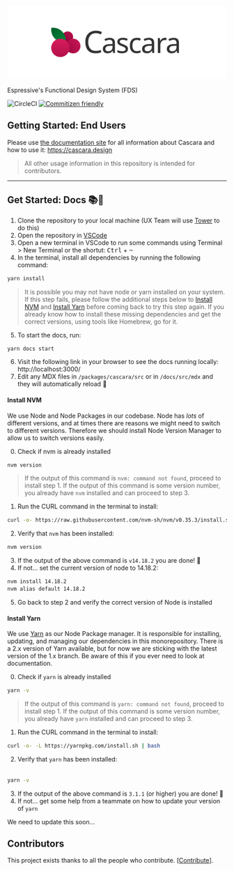 <img src='cascara_meta.svg' alt='Cascara' width='1000' />

Espressive's Functional Design System (FDS)

![CircleCI](https://img.shields.io/circleci/build/gh/Espressive/cascara/main)
[![Commitizen friendly](https://img.shields.io/badge/commitizen-friendly-brightgreen.svg)](http://commitizen.github.io/cz-cli/)

## Getting Started: End Users

Please use [the documentation site](https://cascara.design) for all information about Cascara and how to use it: https://cascara.design

> All other usage information in this repository is intended for contributors.

---

## Get Started: Docs 📚📖

1. Clone the repository to your local machine (UX Team will use [Tower](https://www.git-tower.com/mac) to do this)
2. Open the repository in [VSCode](https://code.visualstudio.com/)
3. Open a new terminal in VSCode to run some commands using Terminal > New Terminal or the shortut: <kbd>Ctrl</kbd> + <kbd>~</kbd>
4. In the terminal, install all dependencies by running the following command:

```bash
yarn install
```

> It is possible you may not have node or yarn installed on your system. If this step fails, please follow the additional steps below to [Install NVM](#install-nvm) and [Install Yarn](#install-yarn) before coming back to try this step again. If you already know how to install these missing dependencies and get the correct versions, using tools like Homebrew, go for it.

5. To start the docs, run:

```bash
yarn docs start
```

6. Visit the following link in your browser to see the docs running locally: http://localhost:3000/
7. Edit any MDX files in `/packages/cascara/src` or in `/docs/src/mdx` and they will automatically reload 🎊

#### Install NVM

We use Node and Node Packages in our codebase. Node has _lots_ of different versions, and at times there are reasons we might need to switch to different versions. Therefore we should install Node Version Manager to allow us to switch versions easily.

0. Check if nvm is already installed

```bash
nvm version
```

> If the output of this command is `nvm: command not found`, proceed to install step 1. If the output of this command is some version number, you already have `nvm` installed and can proceed to step 3.

1. Run the CURL command in the terminal to install:

```bash
curl -o- https://raw.githubusercontent.com/nvm-sh/nvm/v0.35.3/install.sh | bash
```

2. Verify that `nvm` has been installed:

```bash
nvm version
```

3. If the output of the above command is `v14.18.2` you are done! 🎉
4. If not... set the current version of node to 14.18.2:

```bash
nvm install 14.18.2
nvm alias default 14.18.2
```

5. Go back to step 2 and verify the correct version of Node is installed

#### Install Yarn

We use [Yarn](https://classic.yarnpkg.com/) as our Node Package manager. It is responsible for installing, updating, and managing our dependencies in this monorepository. There is a 2.x version of Yarn available, but for now we are sticking with the latest version of the 1.x branch. Be aware of this if you ever need to look at documentation.

0. Check if `yarn` is already installed

```bash
yarn -v
```

> If the output of this command is `yarn: command not found`, proceed to install step 1. If the output of this command is some version number, you already have `yarn` installed and can proceed to step 3.

1. Run the CURL command in the terminal to install:

```bash
curl -o- -L https://yarnpkg.com/install.sh | bash
```

2. Verify that `yarn` has been installed:

```bash

yarn -v
```

3. If the output of the above command is `3.1.1` (or higher) you are done! 🎉
4. If not... get some help from a teammate on how to update your version of `yarn`

We need to update this soon...

## Contributors

This project exists thanks to all the people who contribute. [[Contribute](CONTRIBUTING.md)].
